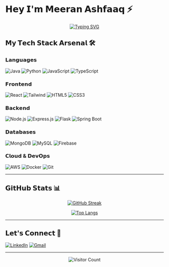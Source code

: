 # 𝗛𝗲𝘆 𝗜'𝗺 𝗠𝗲𝗲𝗿𝗮𝗻 𝗔𝘀𝗵𝗳𝗮𝗮𝗾 ⚡

<div align="center">
  
[![Typing SVG](https://readme-typing-svg.herokuapp.com?font=Fira+Code&pause=1000&color=00F72D&width=435&lines=Full+Stack+Developer;AI+Enthusiast;Tech+Evangelist;Open+Source+Contributor)](https://git.io/typing-svg)

</div>

## 𝗠𝘆 𝗧𝗲𝗰𝗵 𝗦𝘁𝗮𝗰𝗸 𝗔𝗿𝘀𝗲𝗻𝗮𝗹 🛠️

### 𝗟𝗮𝗻𝗴𝘂𝗮𝗴𝗲𝘀
![Java](https://img.shields.io/badge/Java-%23ED8B00.svg?style=for-the-badge&logo=openjdk&logoColor=white)
![Python](https://img.shields.io/badge/Python-3776AB?style=for-the-badge&logo=python&logoColor=white)
![JavaScript](https://img.shields.io/badge/JavaScript-%23F7DF1E.svg?style=for-the-badge&logo=javascript&logoColor=black)
![TypeScript](https://img.shields.io/badge/TypeScript-007ACC?style=for-the-badge&logo=typescript&logoColor=white)

### 𝗙𝗿𝗼𝗻𝘁𝗲𝗻𝗱
![React](https://img.shields.io/badge/React-20232A?style=for-the-badge&logo=react&logoColor=61DAFB)
![Tailwind](https://img.shields.io/badge/Tailwind_CSS-38B2AC?style=for-the-badge&logo=tailwind-css&logoColor=white)
![HTML5](https://img.shields.io/badge/HTML5-E34F26?style=for-the-badge&logo=html5&logoColor=white)
![CSS3](https://img.shields.io/badge/CSS3-1572B6?style=for-the-badge&logo=css3&logoColor=white)

### 𝗕𝗮𝗰𝗸𝗲𝗻𝗱
![Node.js](https://img.shields.io/badge/Node.js-43853D?style=for-the-badge&logo=node.js&logoColor=white)
![Express.js](https://img.shields.io/badge/Express.js-404D59?style=for-the-badge)
![Flask](https://img.shields.io/badge/Flask-000000?style=for-the-badge&logo=flask&logoColor=white)
![Spring Boot](https://img.shields.io/badge/Spring_Boot-F2F4F9?style=for-the-badge&logo=spring-boot)

### 𝗗𝗮𝘁𝗮𝗯𝗮𝘀𝗲𝘀
![MongoDB](https://img.shields.io/badge/MongoDB-4EA94B?style=for-the-badge&logo=mongodb&logoColor=white)
![MySQL](https://img.shields.io/badge/MySQL-005C84?style=for-the-badge&logo=mysql&logoColor=white)
![Firebase](https://img.shields.io/badge/Firebase-039BE5?style=for-the-badge&logo=Firebase&logoColor=white)

### 𝗖𝗹𝗼𝘂𝗱 & 𝗗𝗲𝘃𝗢𝗽𝘀
![AWS](https://img.shields.io/badge/AWS-%23FF9900.svg?style=for-the-badge&logo=amazon-aws&logoColor=white)
![Docker](https://img.shields.io/badge/Docker-2CA5E0?style=for-the-badge&logo=docker&logoColor=white)
![Git](https://img.shields.io/badge/GIT-E44C30?style=for-the-badge&logo=git&logoColor=white)

---

## 𝗚𝗶𝘁𝗛𝘂𝗯 𝗦𝘁𝗮𝘁𝘀 📊

<div align="center">
  
[![GitHub Streak](https://streak-stats.demolab.com?user=MEERAN2314&theme=dark&hide_border=true&date_format=j%20M%5B%20Y%5D)](https://git.io/streak-stats)

[![Top Langs](https://github-readme-stats.vercel.app/api/top-langs/?username=MEERAN2314&layout=compact&theme=vision-friendly-dark)](https://github.com/anuraghazra/github-readme-stats)

</div>

---

## 𝗟𝗲𝘁'𝘀 𝗖𝗼𝗻𝗻𝗲𝗰𝘁 🤝

[![LinkedIn](https://img.shields.io/badge/LinkedIn-0077B5?style=for-the-badge&logo=linkedin&logoColor=white)](www.linkedin.com/in/meeran23)
[![Gmail](https://img.shields.io/badge/Gmail-D14836?style=for-the-badge&logo=gmail&logoColor=white)](mailto:meeranprofessional23@gmail.com)

---

<div align="center">
  
![Visitor Count](https://komarev.com/ghpvc/?username=MEERAN2314&color=blueviolet&style=flat)

</div>
